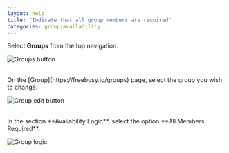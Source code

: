 ```yaml
---
layout: help
title: "Indicate that all group members are required"
categories: group-availability
---
```


Select **Groups** from the top navigation.

![Groups button](http://i.imgur.com/vlHHqHe.png)

<br>
On the [Group](https://freebusy.io/groups) page, select the group you wish to change.

![Group edit button](http://i.imgur.com/8A2PSmr.png)

<br>
In the section **Availability Logic**, select the option **All Members Required**.

![Group logic](http://i.imgur.com/76h4Czr.png)